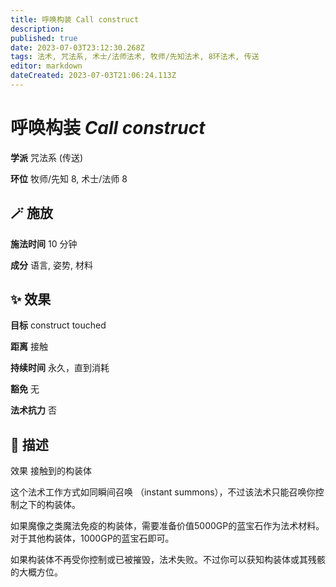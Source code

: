 ```yaml
---
title: 呼唤构装 Call construct
description: 
published: true
date: 2023-07-03T23:12:30.268Z
tags: 法术, 咒法系, 术士/法师法术, 牧师/先知法术, 8环法术, 传送
editor: markdown
dateCreated: 2023-07-03T21:06:24.113Z
---
```


# **呼唤构装** *Call construct*

**学派** 咒法系 (传送) 

**环位** 牧师/先知 8, 术士/法师 8

## 🪄 施放

**施法时间** 10 分钟

**成分** 语言, 姿势, 材料

## ✨ 效果 

**目标** construct touched 

**距离** 接触  

**持续时间** 永久，直到消耗 

**豁免** 无

**法术抗力** 否

## 📖 描述

效果          接触到的构装体

这个法术工作方式如同瞬间召唤 （instant summons），不过该法术只能召唤你控制之下的构装体。

如果魔像之类魔法免疫的构装体，需要准备价值5000GP的蓝宝石作为法术材料。对于其他构装体，1000GP的蓝宝石即可。

如果构装体不再受你控制或已被摧毁，法术失败。不过你可以获知构装体或其残骸的大概方位。
    